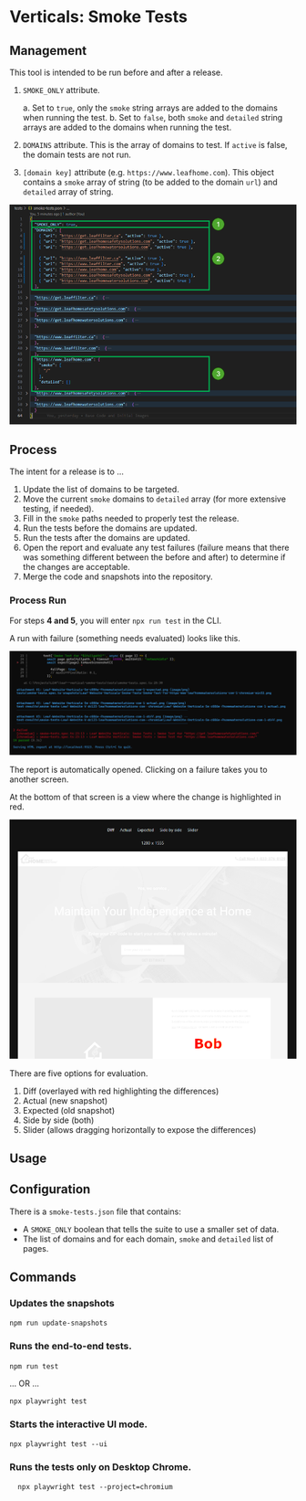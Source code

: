 # Verticals: Smoke Tests

## Management

This tool is intended to be run before and after a release.

1. `SMOKE_ONLY` attribute.
    
    a. Set to `true`, only the `smoke` string arrays are added to the domains when running the test.
    b. Set to `false`, both `smoke` and `detailed` string arrays are added to the domains when running the test.

2. `DOMAINS` attribute. This is the array of domains to test. If `active` is false, the domain tests are not run.
3. `[domain key]` attribute (e.g. `https://www.leafhome.com`). This object contains a `smoke` array of string (to be added to the domain `url`) and `detailed` array of string.

![json](./images/smoke-tests.json.png)

## Process

The intent for a release is to ...

1. Update the list of domains to be targeted.
2. Move the current `smoke` domains to `detailed` array (for more extensive testing, if needed).
3. Fill in the `smoke` paths needed to properly test the release.
4. Run the tests before the domains are updated.
5. Run the tests after the domains are updated.
6. Open the report and evaluate any test failures (failure means that there was something different between the before and after) to determine if the changes are acceptable.
7. Merge the code and snapshots into the repository.

### Process Run

For steps **4 and 5**, you will enter `npx run test` in the CLI.

A run with failure (something needs evaluated) looks like this.

![failure run](./images/run-with-failure.png)

The report is automatically opened. Clicking on a failure takes you to another screen.

At the bottom of that screen is a view where the change is highlighted in red.

![diff view](./images/image-evaluation-diff.png)

There are five options for evaluation.

1. Diff (overlayed with red highlighting the differences)
2. Actual (new snapshot)
3. Expected (old snapshot)
4. Side by side (both)
5. Slider (allows dragging horizontally to expose the differences)

## Usage

## Configuration

There is a `smoke-tests.json` file that contains:

* A `SMOKE_ONLY` boolean that tells the suite to use a smaller set of data.
* The list of domains and for each domain, `smoke` and `detailed` list of pages.

## Commands

### Updates the snapshots

```script
npm run update-snapshots
```

### Runs the end-to-end tests.

```script
npm run test
```

... OR ...

```script
npx playwright test
```

### Starts the interactive UI mode.

```script
npx playwright test --ui
```

### Runs the tests only on Desktop Chrome.

```script
  npx playwright test --project=chromium
```
